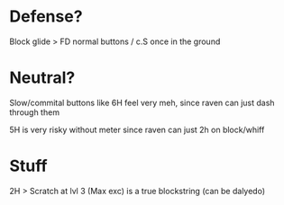 # Defense?

Block glide > FD normal buttons / c.S once in the ground

# Neutral?

Slow/commital buttons like 6H feel very meh, since raven can just dash through them

5H is very risky without meter since raven can just 2h on block/whiff

# Stuff

2H > Scratch at lvl 3 (Max exc) is a true blockstring (can be dalyedo)



